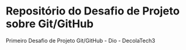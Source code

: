 # Repositório do Desafio de Projeto sobre Git/GitHub

Primeiro Desafio de Projeto Git/GitHub - Dio - DecolaTech3
